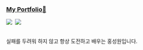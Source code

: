 ### <a href="https://hsw-portfolio.vercel.app/" target="_blank"> My Portfolio👋
  
<a href="https://velog.io/@hongga/posts" target="_blank">
<img src="https://img.shields.io/badge/Blog-FFD400?style=flat-square&logo=TVTime&logoColor=white"/></a>&nbsp;  
<!--                                   설정이름 아이콘코드                   아이콘이름-->
<a href="mailto:tkwlscjq13@naver.com" target="_blank">
<img src="https://img.shields.io/badge/Email-03C75A?style=flat-square&logo=Naver&logoColor=white"/></a>


<br> 실패를 두려워 하지 않고 항상 도전하고 배우는 홍성원입니다.
<!--
**Hongaproject/Hongaproject** is a ✨ _special_ ✨ repository because its `README.md` (this file) appears on your GitHub profile.

Here are some ideas to get you started:

- 🔭 I’m currently working on ...
- 🌱 I’m currently learning ...
- 👯 I’m looking to collaborate on ...
- 🤔 I’m looking for help with ...
- 💬 Ask me about ...
- 📫 How to reach me: ...
- 😄 Pronouns: ...
- ⚡ Fun fact: ...
-->

